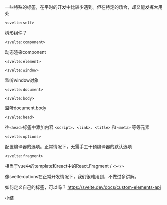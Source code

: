 一些特殊的标签，在平时的开发中比较少遇到。但在特定的场合，却又能发挥大用处

```
<svelte:self>
```

树形组件？

```
<svelte:component>
```

动态渲染component

```
<svelte:element>
```

```
<svelte:window>
```

监听window对象

```
<svelte:document>
```

```
<svelte:body>
```
监听document.body

```
<svelte:head>
```
往`<head>`标签中添加内容
`<script>`、`<link>`、`<title>` 和 `<meta>` 等等元素

```
<svelte:options>
```

配置编译器的选项。正常情况下，无需手工干预编译器的默认选项

```
<svelte:fragment>
```

相当于vue中的template和react中的React.Fragment / `<></>`

像svelte:options在正常开发情况下，我们很难用到，不做过多讲解。

如何定义自己的标签，可以吗？
https://svelte.dev/docs/custom-elements-api

小结

